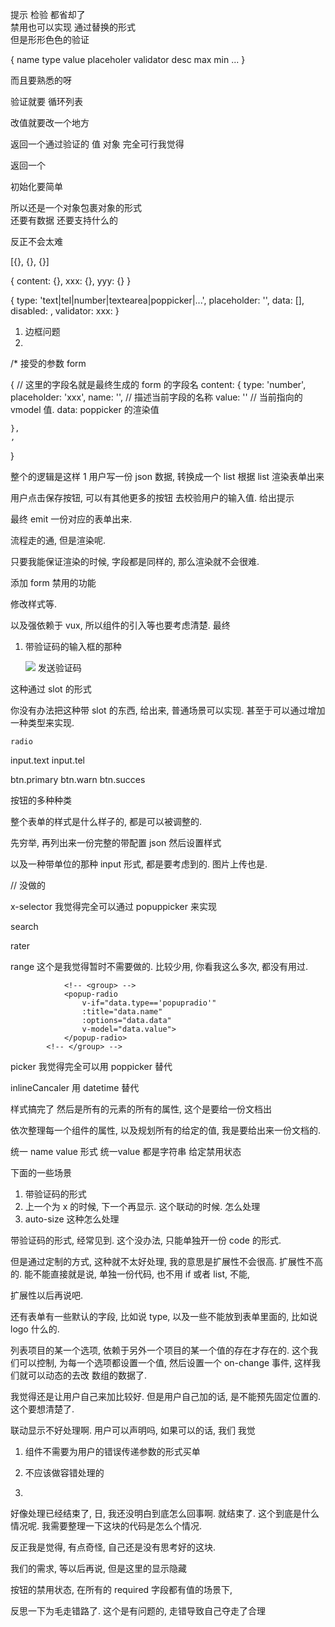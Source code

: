 
















提示 检验 都省却了  
禁用也可以实现  通过替换的形式  
但是形形色色的验证 

{
name
type
value
placeholer
validator
desc 
   max
   min
   ...
}

而且要熟悉的呀

验证就要 循环列表

改值就要改一个地方

返回一个通过验证的 值 对象 
完全可行我觉得

返回一个


初始化要简单

所以还是一个对象包裹对象的形式  
还要有数据
还要支持什么的

反正不会太难




[{}, {}, {}]

{
	content: {},
	xxx: {},
	yyy: {}
}

{
	type: 'text|tel|number|textearea|poppicker|...',
	placeholder: '',
	data: [],
	disabled: ,
	validator: 
	xxx:
}


1. 边框问题
2. 






/*
接受的参数 form

{
	// 这里的字段名就是最终生成的 form 的字段名
	content: {
		type: 'number',
		placeholder: 'xxx',
		name: '',  // 描述当前字段的名称
		value: '' // 当前指向的 vmodel 值. 
		data: poppicker 的渲染值

	},
	,
}

整个的逻辑是这样
1 用户写一份 json 数据,
转换成一个 list
根据 list 渲染表单出来

用户点击保存按钮, 可以有其他更多的按钮
去校验用户的输入值. 给出提示
 
最终 emit 一份对应的表单出来.


流程走的通, 但是渲染呢. 

只要我能保证渲染的时候, 字段都是同样的, 那么渲染就不会很难. 

添加 form 禁用的功能

修改样式等. 


以及强依赖于 vux, 所以组件的引入等也要考虑清楚. 
最终

<wc-form :form="form" :disabled="false">
</wc-form>


1. 带验证码的输入框的那种

      <x-input title="验证码" class="weui-cell_vcode">
        <img slot="right" class="weui-vcode-img" src="https://i.loli.net/2017/09/18/59bf7f32425d5.jpg">
      </x-input>
      <x-input title="发送验证码" class="weui-vcode">
        <x-button slot="right" type="primary" mini>发送验证码</x-button>
      </x-input>

这种通过 slot 的形式

你没有办法把这种带 slot 的东西, 给出来, 普通场景可以实现.
甚至于可以通过增加一种类型来实现. 


   <group title="object options">
      <radio fill-mode fill-label="Other" fill-placeholder="other" :options="radio003" @on-change="change"></radio>
    </group>

    radio 


input.text
input.tel

btn.primary
btn.warn
btn.succes

按钮的多种种类

整个表单的样式是什么样子的, 都是可以被调整的. 

先穷举, 再列出来一份完整的带配置 json
然后设置样式

以及一种带单位的那种 input 形式, 都是要考虑到的. 
图片上传也是. 




// 没做的

x-selector 我觉得完全可以通过 popuppicker 来实现

search 

rater

range 这个是我觉得暂时不需要做的. 比较少用, 你看我这么多次, 都没有用过. 

				<!-- <group> -->
			    <popup-radio
			    	v-if="data.type=='popupradio'" 
					:title="data.name" 
					:options="data.data" 
					v-model="data.value">
			    </popup-radio>
			<!-- </group> -->

picker 我觉得完全可以用 poppicker 替代

inlineCancaler 用 datetime 替代



样式搞完了
然后是所有的元素的所有的属性, 这个是要给一份文档出


依次整理每一个组件的属性, 以及规划所有的给定的值, 我是要给出来一份文档的. 


统一 name value 形式
统一value 都是字符串
给定禁用状态


下面的一些场景
1. 带验证码的形式
2. 上一个为 x 的时候, 下一个再显示. 这个联动的时候. 怎么处理
3. auto-size 这种怎么处理


带验证码的形式, 经常见到. 这个没办法, 只能单独开一份 code 的形式.

但是通过定制的方式, 这种就不太好处理, 我的意思是扩展性不会很高. 扩展性不高的. 
能不能直接就是说, 单独一份代码, 也不用 if 或者 list, 不能, 

扩展性以后再说吧. 

还有表单有一些默认的字段, 比如说 type, 以及一些不能放到表单里面的, 比如说 logo 什么的. 

列表项目的某一个选项, 依赖于另外一个项目的某一个值的存在才存在的. 
这个我们可以控制, 为每一个选项都设置一个值, 然后设置一个 on-change 事件, 这样我们就可以动态的去改
数组的数据了. 

我觉得还是让用户自己来加比较好. 但是用户自己加的话, 是不能预先固定位置的. 这个要想清楚了. 

联动显示不好处理啊. 用户可以声明吗, 如果可以的话, 我们
我觉


1. 组件不需要为用户的错误传递参数的形式买单
2. 不应该做容错处理的

3. 

好像处理已经结束了, 日, 我还没明白到底怎么回事啊. 就结束了. 这个到底是什么情况呢. 
我需要整理一下这块的代码是怎么个情况. 

反正我是觉得, 有点奇怪, 自己还是没有思考好的这块. 


我们的需求, 等以后再说, 但是这里的显示隐藏

按钮的禁用状态, 在所有的 required 字段都有值的场景下, 



反思一下为毛走错路了. 这个是有问题的, 走错导致自己夺走了合理











